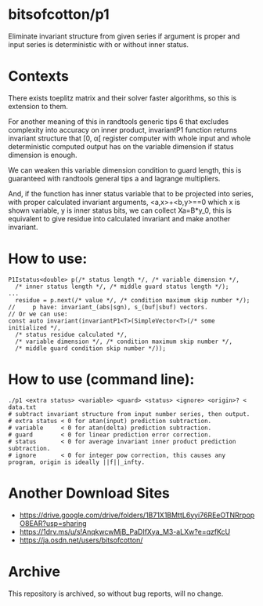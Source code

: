 # bitsofcotton/p1
Eliminate invariant structure from given series if argument is proper and
input series is deterministic with or without inner status.

# Contexts
There exists toeplitz matrix and their solver faster algorithms,
so this is extension to them.  

For another meaning of this in randtools generic tips 6 that
excludes complexity into accuracy on inner product,
invariantP1 function returns invariant structure that \[0, &alpha;\[ register
computer with whole input and whole deterministic computed output
has on the variable dimension if status dimension is enough.

We can weaken this variable dimension condition to
guard length, this is guaranteed with randtools general tips a and
lagrange multipliers.  

And, if the function has inner status variable that to be projected into
series, with proper calculated invariant arguments, \<a,x\>+\<b,y\>==0
which x is shown variable, y is inner status bits, we can collect
Xa=B\*y\_0, this is equivalent to give residue into calculated invariant and
make another invariant.

# How to use:
    P1Istatus<double> p(/* status length */, /* variable dimension */,
      /* inner status length */, /* middle guard status length */);
    ...
      residue = p.next(/* value */, /* condition maximum skip number */);
    //     p have: invariant_(abs|sgn), s_(buf|sbuf) vectors.
    // Or we can use:
    const auto invariant(invariantP1<T>(SimpleVector<T>(/* some initialized */,
      /* status residue calculated */,
      /* variable dimension */, /* condition maximum skip number */,
      /* middle guard condition skip number */));

# How to use (command line):
    ./p1 <extra status> <variable> <guard> <status> <ignore> <origin>? < data.txt
    # subtract invariant structure from input number series, then output.
    # extra status < 0 for atan(input) prediction subtraction.
    # variable     < 0 for atan(delta) prediction subtraction.
    # guard        < 0 for linear prediction error correction.
    # status       < 0 for average invariant inner product prediction subtraction.
    # ignore       < 0 for integer pow correction, this causes any program, origin is ideally ||f||_infty.

# Another Download Sites
* https://drive.google.com/drive/folders/1B71X1BMttL6yyi76REeOTNRrpopO8EAR?usp=sharing
* https://1drv.ms/u/s!AnqkwcwMjB_PaDIfXya_M3-aLXw?e=qzfKcU
* https://ja.osdn.net/users/bitsofcotton/

# Archive
This repository is archived, so without bug reports, will no change.

